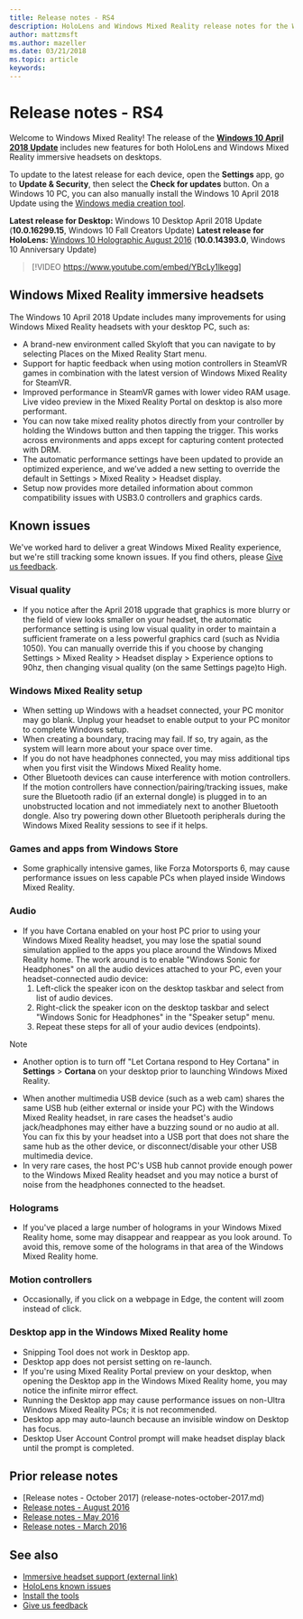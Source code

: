 ```yaml
---
title: Release notes - RS4
description: HoloLens and Windows Mixed Reality release notes for the Windows 10 XXX Update (XXX 2018).
author: mattzmsft
ms.author: mazeller
ms.date: 03/21/2018
ms.topic: article
keywords: 
---
```




# Release notes - RS4

Welcome to Windows Mixed Reality! The release of the **[Windows 10 April 2018 Update](https://blogs.windows.com/windowsexperience/2018/04/27/make-the-most-of-your-time-with-the-new-windows-10-update)** includes new features for both HoloLens and Windows Mixed Reality immersive headsets on desktops. 

To update to the latest release for each device, open the **Settings** app, go to **Update & Security**, then select the **Check for updates** button. On a Windows 10 PC, you can also manually install the Windows 10 April 2018 Update using the [Windows media creation tool](https://www.microsoft.com/en-us/software-download/windows10).

 **Latest release for Desktop:** Windows 10 Desktop April 2018 Update (**10.0.16299.15**, Windows 10 Fall Creators Update)
 **Latest release for HoloLens:** [Windows 10 Holographic August 2016](release-notes-august-2016.md) (**10.0.14393.0**, Windows 10 Anniversary Update)

>[!VIDEO https://www.youtube.com/embed/YBcLy1lkegg]

## Windows Mixed Reality immersive headsets

The Windows 10 April 2018 Update includes many improvements for using Windows Mixed Reality headsets with your desktop PC, such as: 

* A brand-new environment called Skyloft that you can navigate to by selecting Places on the Mixed Reality Start menu.
* Support for haptic feedback when using motion controllers in SteamVR games in combination with the latest version of Windows Mixed Reality for SteamVR.
* Improved performance in SteamVR games with lower video RAM usage. Live video preview in the Mixed Reality Portal on desktop is also more performant. 
* You can now take mixed reality photos directly from your controller by holding the Windows button and then tapping the trigger. This works across environments and apps except for capturing content protected with DRM.
* The automatic performance settings have been updated to provide an optimized experience, and we’ve added a new setting to override the default in Settings > Mixed Reality > Headset display.
* Setup now provides more detailed information about common compatibility issues with USB3.0 controllers and graphics cards.

## Known issues

We've worked hard to deliver a great Windows Mixed Reality experience, but we're still tracking some known issues. If you find others, please [Give us feedback](give-us-feedback.md).


### Visual quality
* If you notice after the April 2018 upgrade that graphics is more blurry or the field of view looks smaller on your headset, the automatic performance setting is using low visual quality in order to maintain a sufficient framerate on a less powerful graphics card (such as Nvidia 1050).  You can manually override this if you choose by changing Settings > Mixed Reality > Headset display > Experience options to 90hz, then changing visual quality (on the same Settings page)to High.

### Windows Mixed Reality setup
* When setting up Windows with a headset connected, your PC monitor may go blank. Unplug your headset to enable output to your PC monitor to complete Windows setup.
* When creating a boundary, tracing may fail. If so, try again, as the system will learn more about your space over time.
* If you do not have headphones connected, you may miss additional tips when you first visit the Windows Mixed Reality home.
* Other Bluetooth devices can cause interference with motion controllers. If the motion controllers have connection/pairing/tracking issues, make sure the Bluetooth radio (if an external dongle) is plugged in to an unobstructed location and not immediately next to another Bluetooth dongle.  Also try powering down other Bluetooth peripherals during the Windows Mixed Reality sessions to see if it helps.

### Games and apps from Windows Store
* Some graphically intensive games, like Forza Motorsports 6, may cause performance issues on less capable PCs when played inside Windows Mixed Reality.

### Audio
* If you have Cortana enabled on your host PC prior to using your Windows Mixed Reality headset, you may lose the spatial sound simulation applied to the apps you place around the Windows Mixed Reality home. The work around is to enable "Windows Sonic for Headphones" on all the audio devices attached to your PC, even your headset-connected audio device:
   1. Left-click the speaker icon on the desktop taskbar and select from list of audio devices.
   2. Right-click the speaker icon on the desktop taskbar and select "Windows Sonic for Headphones" in the "Speaker setup" menu.
   3. Repeat these steps for all of your audio devices (endpoints).
>[!NOTE]
> - Another option is to turn off "Let Cortana respond to Hey Cortana" in **Settings** > **Cortana** on your desktop prior to launching Windows Mixed Reality.

* When another multimedia USB device (such as a web cam) shares the same USB hub (either external or inside your PC) with the Windows Mixed Reality headset, in rare cases the headset's audio jack/headphones may either have a buzzing sound or no audio at all. You can fix this by your headset into a USB port that does not share the same hub as the other device, or disconnect/disable your other USB multimedia device.
* In very rare cases, the host PC's USB hub cannot provide enough power to the Windows Mixed Reality headset and you may notice a burst of noise from the headphones connected to the headset.


### Holograms
* If you've placed a large number of holograms in your Windows Mixed Reality home, some may disappear and reappear as you look around. To avoid this, remove some of the holograms in that area of the Windows Mixed Reality home.

### Motion controllers
* Occasionally, if you click on a webpage in Edge, the content will zoom instead of click.

### Desktop app in the Windows Mixed Reality home
* Snipping Tool does not work in Desktop app.
* Desktop app does not persist setting on re-launch.
* If you're using Mixed Reality Portal preview on your desktop, when opening the Desktop app in the Windows Mixed Reality home, you may notice the infinite mirror effect. 
* Running the Desktop app may cause performance issues on non-Ultra Windows Mixed Reality PCs; it is not recommended.  
* Desktop app may auto-launch because an invisible window on Desktop has focus. 
* Desktop User Account Control prompt will make headset display black until the prompt is completed.

## Prior release notes
* [Release notes - October 2017] (release-notes-october-2017.md)
* [Release notes - August 2016](release-notes-august-2016.md)
* [Release notes - May 2016](release-notes-may-2016.md)
* [Release notes - March 2016](release-notes-march-2016.md)

## See also
* [Immersive headset support (external link)](https://docs.microsoft.com/en-us/windows/mixed-reality/enthusiast-guide/troubleshooting-windows-mixed-reality)
* [HoloLens known issues](hololens-known-issues.md)
* [Install the tools](install-the-tools.md)
* [Give us feedback](give-us-feedback.md)

